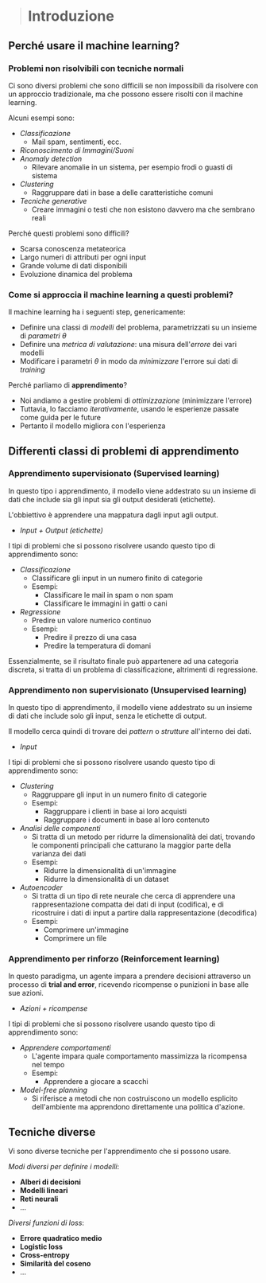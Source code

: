 [//]: # (Stili di riferimento per il markdown)
<link rel="stylesheet" href="./res/style.css">

> # Introduzione

## Perché usare il machine learning?

### Problemi non risolvibili con tecniche normali

Ci sono diversi problemi che sono difficili se non impossibili da risolvere con un approccio tradizionale, ma che possono essere risolti con il machine learning.

Alcuni esempi sono: 
- *Classificazione*
  - Mail spam, sentimenti, ecc.
- *Riconoscimento di Immagini/Suoni*
- *Anomaly detection*
  - Rilevare anomalie in un sistema, per esempio frodi o guasti di sistema
- *Clustering*
  - Raggruppare dati in base a delle caratteristiche comuni
- *Tecniche generative*
  - Creare immagini o testi che non esistono davvero ma che sembrano reali

Perché questi problemi sono difficili?
- Scarsa conoscenza metateorica
- Largo numeri di attributi per ogni input
- Grande volume di dati disponibili
- Evoluzione dinamica del problema

### Come si approccia il machine learning a questi problemi?

Il machine learning ha i seguenti step, genericamente:
- Definire una classi di *modelli* del problema, parametrizzati su un insieme di *parametri* $\theta$
- Definire una *metrica di valutazione*: una misura dell'*errore* dei vari modelli
- Modificare i parametri $\theta$ in modo da *minimizzare* l'errore sui dati di *training*

Perché parliamo di **apprendimento**?
- Noi andiamo a gestire problemi di *ottimizzazione* (minimizzare l'errore)
- Tuttavia, lo facciamo *iterativamente*, usando le esperienze passate come guida per le future
- Pertanto il modello migliora con l'esperienza

## Differenti classi di problemi di apprendimento

### Apprendimento supervisionato **(Supervised learning)**

In questo tipo i apprendimento, il modello viene addestrato su un insieme di dati che include sia gli input sia gli output desiderati (etichette). 

L'obbiettivo è apprendere una mappatura dagli input agli output.

- *Input + Output (etichette)*

I tipi di problemi che si possono risolvere usando questo tipo di apprendimento sono:
- *Classificazione*
  - Classificare gli input in un numero finito di categorie
  - Esempi:
    - Classificare le mail in spam o non spam
    - Classificare le immagini in gatti o cani
- *Regressione*
  - Predire un valore numerico continuo
  - Esempi:
    - Predire il prezzo di una casa
    - Predire la temperatura di domani

Essenzialmente, se il risultato finale può appartenere ad una categoria discreta, si tratta di un problema di classificazione, altrimenti di regressione.

### Apprendimento non supervisionato **(Unsupervised learning)**

In questo tipo di apprendimento, il modello viene addestrato su un insieme di dati che include solo gli input, senza le etichette di output.

Il modello cerca quindi di trovare dei *pattern* o *strutture* all'interno dei dati.

- *Input*

I tipi di problemi che si possono risolvere usando questo tipo di apprendimento sono:
- *Clustering*
  - Raggruppare gli input in un numero finito di categorie
  - Esempi:
    - Raggruppare i clienti in base ai loro acquisti
    - Raggruppare i documenti in base al loro contenuto
- *Analisi delle componenti*
  - Si tratta di un metodo per ridurre la dimensionalità dei dati, trovando le componenti principali che catturano la maggior parte della varianza dei dati
  - Esempi:
    - Ridurre la dimensionalità di un'immagine
    - Ridurre la dimensionalità di un dataset
- *Autoencoder*
  - Si tratta di un tipo di rete neurale che cerca di apprendere una rappresentazione compatta dei dati di input (codifica), e di ricostruire i dati di input a partire dalla rappresentazione (decodifica)
  - Esempi:
    - Comprimere un'immagine
    - Comprimere un file

### Apprendimento per rinforzo **(Reinforcement learning)**

In questo paradigma, un agente impara a prendere decisioni attraverso un processo di **trial and error**, ricevendo ricompense o punizioni in base alle sue azioni.

- *Azioni + ricompense*

I tipi di problemi che si possono risolvere usando questo tipo di apprendimento sono:
- *Apprendere comportamenti*
  - L'agente impara quale comportamento massimizza la ricompensa nel tempo
  - Esempi:
    - Apprendere a giocare a scacchi
- *Model-free planning*
  - Si riferisce a metodi che non costruiscono un modello esplicito dell'ambiente ma apprendono direttamente una politica d'azione.

## Tecniche diverse

Vi sono diverse tecniche per l'apprendimento che si possono usare.

*Modi diversi per definire i modelli*:
- **Alberi di decisioni**
- **Modelli lineari**
- **Reti neurali**
- ...

*Diversi funzioni di loss*:
- **Errore quadratico medio**
- **Logistic loss**
- **Cross-entropy**
- **Similarità del coseno**
- ...